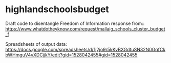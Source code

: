 # highlandschoolsbudget

Draft code to disentangle Freedom of Information response from::<br />
https://www.whatdotheyknow.com/request/mallaig_schools_cluster_budget_f

Spreadsheets of output data:<br />
https://docs.google.com/spreadsheets/d/1j2jo9r5kKvBXGdtuSN32N0GqfCkbWHmguV4vXDCjjkY/edit?gid=1528042455#gid=1528042455
